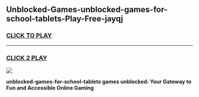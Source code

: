
## Unblocked-Games-unblocked-games-for-school-tablets-Play-Free-jayqj
<h3>
<a href="https://premium76.site?title=unblocked-games-for-school-tablets&ref=15A">CLICK TO PLAY</a></h3>
<hr>

<h3>
<a href="https://premium76.site?title=unblocked-games-for-school-tablets&ref=15A">CLICK 2 PLAY</a>
  
</h3>

<a href="https://premium76.site?title=unblocked-games-for-school-tablets&ref=15A"><img src="https://clearcache.store/games.png"></a>


**unblocked-games-for-school-tablets games unblocked: Your Gateway to Fun and Accessible Online Gaming**
